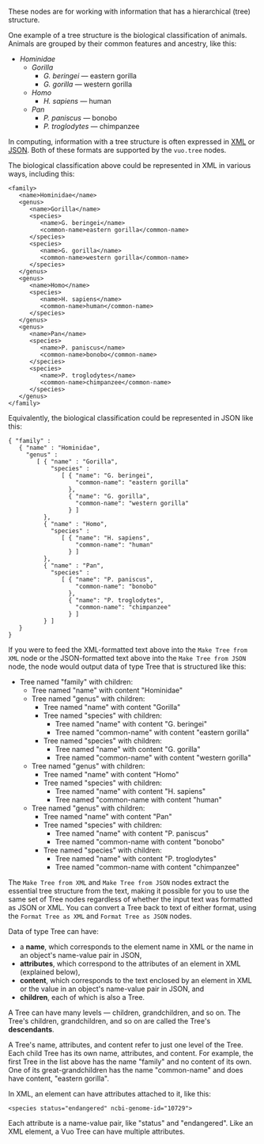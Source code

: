 These nodes are for working with information that has a hierarchical (tree) structure.

One example of a tree structure is the biological classification of animals. Animals are grouped by their common features and ancestry, like this:

   - *Hominidae*
      - *Gorilla*
         - *G. beringei* — eastern gorilla
         - *G. gorilla* — western gorilla
      - *Homo*
         - *H. sapiens* — human
      - *Pan*
         - *P. paniscus* — bonobo
         - *P. troglodytes* — chimpanzee

In computing, information with a tree structure is often expressed in [XML](http://www.w3schools.com/xml/xml_whatis.asp) or [JSON](http://www.json.org/). Both of these formats are supported by the `vuo.tree` nodes.

The biological classification above could be represented in XML in various ways, including this:

    <family>
       <name>Hominidae</name>
       <genus>
          <name>Gorilla</name>
          <species>
             <name>G. beringei</name>
             <common-name>eastern gorilla</common-name>
          </species>
          <species>
             <name>G. gorilla</name>
             <common-name>western gorilla</common-name>
          </species>
       </genus>
       <genus>
          <name>Homo</name>
          <species>
             <name>H. sapiens</name>
             <common-name>human</common-name>
          </species>
       </genus>
       <genus>
          <name>Pan</name>
          <species>
             <name>P. paniscus</name>
             <common-name>bonobo</common-name>
          </species>
          <species>
             <name>P. troglodytes</name>
             <common-name>chimpanzee</common-name>
          </species>
       </genus>
    </family>

Equivalently, the biological classification could be represented in JSON like this:

    { "family" :
       { "name" : "Hominidae",
         "genus" :
            [ { "name" : "Gorilla",
                "species" :
                   [ { "name": "G. beringei",
                       "common-name": "eastern gorilla"
                     },
                     { "name": "G. gorilla",
                       "common-name": "western gorilla"
                     } ]
              },
              { "name" : "Homo",
                "species" :
                   [ { "name": "H. sapiens",
                       "common-name": "human"
                     } ]
              },
              { "name" : "Pan",
                "species" :
                   [ { "name": "P. paniscus",
                       "common-name": "bonobo"
                     },
                     { "name": "P. troglodytes",
                       "common-name": "chimpanzee"
                     } ]
              } ]
       }
    }

If you were to feed the XML-formatted text above into the `Make Tree from XML` node or the JSON-formatted text above into the `Make Tree from JSON` node, the node would output data of type Tree that is structured like this:

   - Tree named "family" with children:
      - Tree named "name" with content "Hominidae"
      - Tree named "genus" with children:
         - Tree named "name" with content "Gorilla"
         - Tree named "species" with children:
            - Tree named "name" with content "G. beringei"
            - Tree named "common-name" with content "eastern gorilla"
         - Tree named "species" with children:
            - Tree named "name" with content "G. gorilla"
            - Tree named "common-name" with content "western gorilla"
      - Tree named "genus" with children:
         - Tree named "name" with content "Homo"
         - Tree named "species" with children:
            - Tree named "name" with content "H. sapiens"
            - Tree named "common-name with content "human"
      - Tree named "genus" with children:
         - Tree named "name" with content "Pan"
         - Tree named "species" with children:
            - Tree named "name" with content "P. paniscus"
            - Tree named "common-name with content "bonobo"
         - Tree named "species" with children:
            - Tree named "name" with content "P. troglodytes"
            - Tree named "common-name with content "chimpanzee"

The `Make Tree from XML` and `Make Tree from JSON` nodes extract the essential tree structure from the text, making it possible for you to use the same set of Tree nodes regardless of whether the input text was formatted as JSON or XML. You can convert a Tree back to text of either format, using the `Format Tree as XML` and `Format Tree as JSON` nodes.

Data of type Tree can have:

   - a **name**, which corresponds to the element name in XML or the name in an object's name-value pair in JSON,
   - **attributes**, which correspond to the attributes of an element in XML (explained below),
   - **content**, which corresponds to the text enclosed by an element in XML or the value in an object's name-value pair in JSON, and
   - **children**, each of which is also a Tree.

A Tree can have many levels — children, grandchildren, and so on. The Tree's children, grandchildren, and so on are called the Tree's **descendants**.

A Tree's name, attributes, and content refer to just one level of the Tree. Each child Tree has its own name, attributes, and content. For example, the first Tree in the list above has the name "family" and no content of its own. One of its great-grandchildren has the name "common-name" and does have content, "eastern gorilla".

In XML, an element can have attributes attached to it, like this:

    <species status="endangered" ncbi-genome-id="10729">

Each attribute is a name-value pair, like "status" and "endangered". Like an XML element, a Vuo Tree can have multiple attributes.
